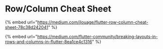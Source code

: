 # Row/Column Cheat Sheet

{% embed url="https://medium.com/jlouage/flutter-row-column-cheat-sheet-78c38d242041" %}

{% embed url="https://medium.com/flutter-community/breaking-layouts-in-rows-and-columns-in-flutter-8ea1ce4c1316" %}



